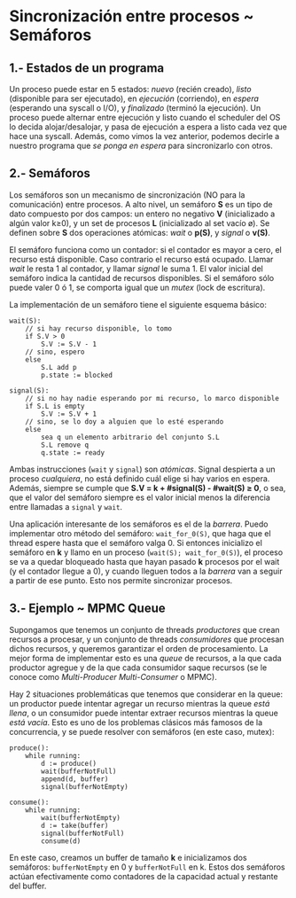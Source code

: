 # Sincronización entre procesos ~ Semáforos

## 1.- Estados de un programa

Un proceso puede estar en 5 estados: _nuevo_ (recién creado), _listo_ (disponible para ser ejecutado), en _ejecución_ (corriendo), en _espera_ (esperando una syscall o I/O), y _finalizado_ (terminó la ejecución). Un proceso puede alternar entre ejecución y listo cuando el scheduler del OS lo decida alojar/desalojar, y pasa de ejecución a espera a listo cada vez que hace una syscall. Además, como vimos la vez anterior, podemos decirle a nuestro programa que _se ponga en espera_ para sincronizarlo con otros.

## 2.- Semáforos

Los semáforos son un mecanismo de sincronización (NO para la comunicación) entre procesos. A alto nivel, un semáforo **S** es un tipo de dato compuesto por dos campos: un entero no negativo **V** (inicializado a algún valor k≥0), y un set de procesos **L** (inicializado al set vacío ø). Se definen sobre **S** dos operaciones atómicas: _wait_ o **p(S)**, y _signal_ o **v(S)**.

El semáforo funciona como un contador: si el contador es mayor a cero, el recurso está disponible. Caso contrario el recurso está ocupado. Llamar _wait_ le resta 1 al contador, y llamar _signal_ le suma 1. El valor inicial del semáforo indica la cantidad de recursos disponibles. Si el semáforo sólo puede valer 0 ó 1, se comporta igual que un _mutex_ (lock de escritura).

La implementación de un semáforo tiene el siguiente esquema básico:

```
wait(S):
    // si hay recurso disponible, lo tomo
    if S.V > 0
        S.V := S.V - 1
    // sino, espero
    else
        S.L add p
        p.state := blocked

signal(S):
    // si no hay nadie esperando por mi recurso, lo marco disponible
    if S.L is empty
        S.V := S.V + 1
    // sino, se lo doy a alguien que lo esté esperando
    else
        sea q un elemento arbitrario del conjunto S.L
        S.L remove q
        q.state := ready
```

Ambas instrucciones (`wait` y `signal`) son _atómicas_. Signal despierta a un proceso _cualquiera_, no está definido cuál elige si hay varios en espera. Además, siempre se cumple que **S.V = k + #signal(S) - #wait(S) ≥ 0**, o sea, que el valor del semáforo siempre es el valor inicial menos la diferencia entre llamadas a `signal` y `wait`.

Una aplicación interesante de los semáforos es el de la _barrera_. Puedo implementar otro método del semáforo: `wait_for_0(S)`, que haga que el thread espere hasta que el semáforo valga 0. Si entonces inicializo el semáforo en **k** y llamo en un proceso (`wait(S); wait_for_0(S)`), el proceso se va a quedar bloqueado hasta que hayan pasado **k** procesos por el wait (y el contador llegue a 0), y cuando lleguen todos a la _barrera_ van a seguir a partir de ese punto. Esto nos permite sincronizar procesos.

## 3.- Ejemplo ~ MPMC Queue

Supongamos que tenemos un conjunto de threads _productores_ que crean recursos a procesar, y un conjunto de threads _consumidores_ que procesan dichos recursos, y queremos garantizar el orden de procesamiento. La mejor forma de implementar esto es una _queue_ de recursos, a la que cada productor agregue y de la que cada consumidor saque recursos (se le conoce como _Multi-Producer Multi-Consumer_ o MPMC).

Hay 2 situaciones problemáticas que tenemos que considerar en la queue: un productor puede intentar agregar un recurso mientras la queue _está llena_, o un consumidor puede intentar extraer recursos mientras la queue _está vacía_. Esto es uno de los problemas clásicos más famosos de la concurrencia, y se puede resolver con semáforos (en este caso, mutex):

```
produce():
    while running:
        d := produce()
        wait(bufferNotFull)
        append(d, buffer)
        signal(bufferNotEmpty)

consume():
    while running:
        wait(bufferNotEmpty)
        d := take(buffer)
        signal(bufferNotFull)
        consume(d)
```

En este caso, creamos un buffer de tamaño **k** e inicializamos dos semáforos: `bufferNotEmpty` en 0 y `bufferNotFull` en k. Estos dos semáforos actúan efectivamente como contadores de la capacidad actual y restante del buffer.
